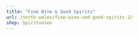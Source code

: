 ```yaml
---
title: "Fine Wine & Good Spirits"
url: /north-wales/fine-wine-und-good-spirits-2/
shop: Spirituosen
---
```


